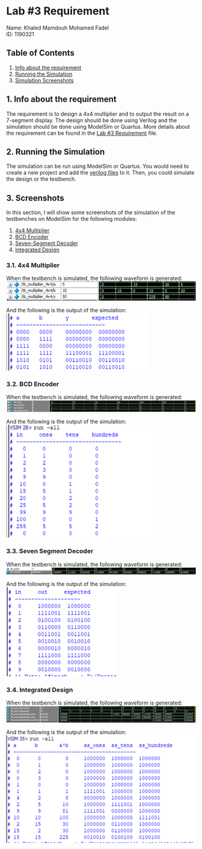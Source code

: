 # Lab #3 Requirement

Name: Khaled Mamdouh Mohamed Fadel <br>
ID: 1190321

## Table of Contents

1. [Info about the requirement](#1-info-about-the-requirement)
1. [Running the Simulation](#2-running-the-simulation)
1. [Simulation Screenshots](#3-screenshots)

## 1. Info about the requirement

The requirement is to design a 4x4 multiplier and to output the result on a 7-segment display. The design should be done using Verilog and the simulation should be done using ModelSim or Quartus. More details about the requirement can be found in the [Lab #3 Requirement](Lab03_req.pdf) file.

## 2. Running the Simulation

The simulation can be run using ModelSim or Quartus. You would need to create a new project and add the [verilog files](verilog-files/) to it. Then, you could simulate the design or the testbench.

## 3. Screenshots

In this section, I will show some screenshots of the simulation of the testbenches on ModelSim for the following modules:

1. [4x4 Multiplier](#31-4x4-multiplier)
1. [BCD Encoder](#32-bcd-encoder)
1. [Seven-Segment Decoder](#33-seven-segment-decoder)
1. [Integrated Design](#34-integrated-design)

### 3.1. 4x4 Multiplier

When the testbench is simulated, the following waveform is generated: ![4x4 Multiplier](sim-screenshots/mult-wave.png)

And the following is the output of the simulation: ![4x4 Multiplier](sim-screenshots/mult-txt.png)

### 3.2. BCD Encoder

When the testbench is simulated, the following waveform is generated: ![BCD Encoder](./sim-screenshots/bcd-wave.png)

And the following is the output of the simulation: ![BCD Encoder](./sim-screenshots/bcd-txt.png)

### 3.3. Seven Segment Decoder

When the testbench is simulated, the following waveform is generated: ![Seven Segment Decoder](./sim-screenshots/ssd-wave.png)

And the following is the output of the simulation: <br> ![Seven Segment Decoder](./sim-screenshots/ssd-txt.png)

### 3.4. Integrated Design

When the testbench is simulated, the following waveform is generated: ![Integrated Design](./sim-screenshots/mult_integ-wave.png)

And the following is the output of the simulation: ![Integrated Design](./sim-screenshots/mult_integ-txt.png)
